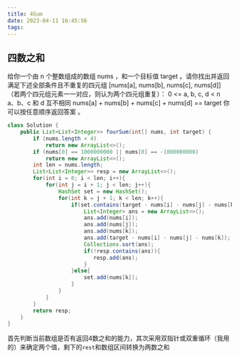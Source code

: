 ```yaml
---
title: 4Sum
date: 2023-04-11 16:45:56
tags:
---
```


## 四数之和
给你一个由 n 个整数组成的数组 nums ，和一个目标值 target 。请你找出并返回满足下述全部条件且不重复的四元组 [nums[a], nums[b], nums[c], nums[d]] （若两个四元组元素一一对应，则认为两个四元组重复）：
0 <= a, b, c, d < n
a、b、c 和 d 互不相同
nums[a] + nums[b] + nums[c] + nums[d] == target
你可以按任意顺序返回答案 。
```java
class Solution {
    public List<List<Integer>> fourSum(int[] nums, int target) {
        if (nums.length < 4)
            return new ArrayList<>();
        if (nums[0] == 1000000000 || nums[0] == -1000000000)
            return new ArrayList<>();
        int len = nums.length;
        List<List<Integer>> resp = new ArrayList<>();
        for(int i = 0; i < len; i++){
            for(int j = i + 1; j < len; j++){
                HashSet set = new HashSet();
                for(int k = j + 1; k < len; k++){
                    if(set.contains(target - nums[i] - nums[j] - nums[k])){
                        List<Integer> ans = new ArrayList<>();
                        ans.add(nums[i]);
                        ans.add(nums[j]);
                        ans.add(nums[k]);
                        ans.add(target - nums[i] - nums[j] - nums[k]);
                        Collections.sort(ans);
                        if(!resp.contains(ans)){
                           resp.add(ans); 
                        }
                    }else{
                        set.add(nums[k]);
                    }
                }
            }
        }
        return resp;
    }
}
```
首先判断当前数组是否有返回4数之和的能力，其次采用双指针或双重循环（我用的）来确定两个值，剩下的`rest`和数组区间转换为两数之和